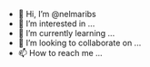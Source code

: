 - 👋 Hi, I’m @nelmaribs
- 👀 I’m interested in ...
- 🌱 I’m currently learning ...
- 💞️ I’m looking to collaborate on ...
- 📫 How to reach me ...

<!---
nelmaribs/nelmaribs is a ✨ special ✨ repository because its `README.md` (this file) appears on your GitHub profile.
You can click the Preview link to take a look at your changes.
--->
